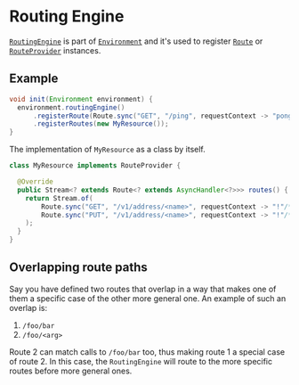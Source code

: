 # Routing Engine

[`RoutingEngine`](/apollo-api/src/main/java/com/spotify/apollo/Environment.java#L72) is part of
[`Environment`](/apollo-api/src/main/java/com/spotify/apollo/Environment.java) and it's used to
register [`Route`](/apollo-api/src/main/java/com/spotify/apollo/route/Route.java) or
[`RouteProvider`](/apollo-api/src/main/java/com/spotify/apollo/route/RouteProvider.java) instances.

## Example

```java
void init(Environment environment) {
  environment.routingEngine()
      .registerRoute(Route.sync("GET", "/ping", requestContext -> "pong"))
      .registerRoutes(new MyResource());
}
```

The implementation of `MyResource` as a class by itself.

```java
class MyResource implements RouteProvider {

  @Override
  public Stream<? extends Route<? extends AsyncHandler<?>>> routes() {
    return Stream.of(
        Route.sync("GET", "/v1/address/<name>", requestContext -> "!"/* do work */),
        Route.sync("PUT", "/v1/address/<name>", requestContext -> "!"/* do work */)
    );
  }
}
```

## Overlapping route paths

Say you have defined two routes that overlap in a way that makes one of them a specific case of the
other more general one. An example of such an overlap is:

1. `/foo/bar`
1. `/foo/<arg>`

Route 2 can match calls to `/foo/bar` too, thus making route 1 a special case of route 2. In this
case, the `RoutingEngine` will route to the more specific routes before more general ones.
